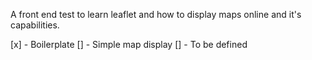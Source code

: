 A front end test to learn leaflet and how to display maps online and it's
capabilities.

[x] - Boilerplate [] - Simple map display [] - To be defined
